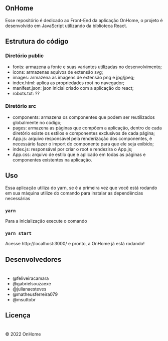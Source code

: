 ## OnHome
<p>Esse repositório é dedicado ao Front-End da aplicação OnHome, o projeto é desenvolvido em JavaScript utilizando da biblioteca React.</p>

## Estrutura do código

### Diretório public
- fonts: armazena a fonte e suas variantes utilizadas no desenvolvimento;
- icons: armazenas aquivos de extensão svg;
- images: armazena as imagens de extensão png e jpg/jpeg;
- index.html: aplica as propriedades root no navegador;
- manifest.json: json inicial criado com a aplicação do react;
- robots.txt: ??

### Diretório src
- components: armazena os componentes que podem ser reutilizados globalmente no código;
- pages: armazena as páginas que compõem a aplicação, dentro de cada diretório existe os estilos e componentes exclusivos de cada página;
- App.js: arquivo responsável pela renderização dos componentes, é necessário fazer o import do componente para que ele seja exibido;
- index.js: responsável por criar o root e rendezira o App.js;
- App.css: arquivo de estilo que é aplicado em todas as páginas e componentes existentes na aplicação.

## Uso
Essa aplicação utiliza do yarn, se é a primeira vez que você está rodando em sua máquina utilize do comando para instalar as dependências necessárias
### `yarn`

Para a inicialização execute o comando
### `yarn start`

Acesse http://localhost:3000/ e pronto, a OnHome já está rodando!

## Desenvolvedores
#
- @feliveiracamara
- @gabrielsouzaexe
- @julianaesteves
- @matheusferreira079
- @msuttobr

## Licença
#
© 2022 OnHome
